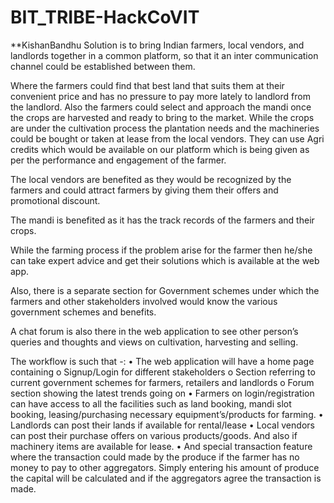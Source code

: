 # BIT_TRIBE-HackCoVIT

**KishanBandhu
Solution is to bring Indian farmers, local vendors, and landlords together in a common platform, so that it an inter communication channel could be established between them. 

Where the farmers could find that best land that suits them at their convenient price and has no pressure to pay more lately to landlord from the landlord. Also the farmers could select and approach the mandi once the crops are harvested and ready to bring to the market. While the crops are under the cultivation process the plantation needs and the machineries could be bought or taken at lease from the local vendors. They can use Agri credits which would be available on our platform which is being given as per the performance and engagement of the farmer. 

The local vendors are benefited as they would be recognized by the farmers and could attract farmers by giving them their offers and promotional discount.

The mandi is benefited as it has the track records of the farmers and their crops. 

While the farming process if the problem arise for the farmer then he/she can take expert advice and get their solutions which is available at the web app.

Also, there is a separate section for Government schemes under which the farmers and other stakeholders involved would know the various government schemes and benefits.

A chat forum is also there in the web application to see other person’s queries and thoughts and views on cultivation, harvesting and selling.

The workflow is such that -:
•	The web application will have a home page containing 
o	Signup/Login for different stakeholders
o	Section referring to current government schemes for farmers, retailers and landlords
o	Forum section showing the latest trends going on
•	Farmers on login/registration can have access to all the facilities such as land booking, mandi slot booking, leasing/purchasing necessary equipment’s/products for farming.
•	Landlords can post their lands if available for rental/lease
•	Local vendors can post their purchase offers on various products/goods. And also if machinery items are available for lease.
•	And special transaction feature where the transaction could made by the produce if the farmer has no money to pay to other aggregators. Simply entering his amount of produce the capital will be calculated and if the aggregators agree the transaction is made.
